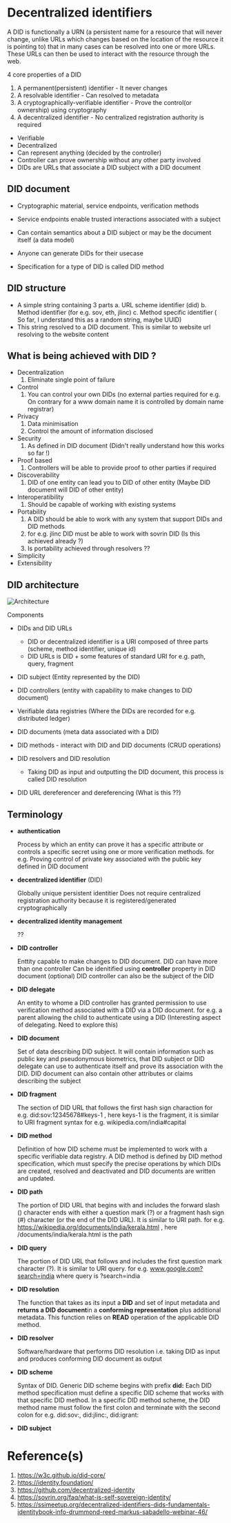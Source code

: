 # Decentralized identifiers

A DID is functionally a URN (a persistent name for a resource that will never change, unlike URLs which changes based on the location of the resource it is pointing to) that in many cases can be resolved into one or more URLs. These URLs can then be used to interact with the resource through the web.

4 core properties of a DID

1. A permanent(persistent) identifier - It never changes
2. A resolvable identifier - Can resolved to metadata
3. A cryptographically-verifiable identifier - Prove the control(or ownership) using cryptography
4. A decentralized identifier - No centralized registration authority is required

* Verifiable
* Decentralized
* Can represent anything (decided by the controller)
* Controller can prove ownership without any other party involved
* DIDs are URLs that associate a DID subject with a DID document


## DID document

* Cryptographic material, service endpoints, verification methods
* Service endpoints enable trusted interactions associated with a subject
* Can contain semantics about a DID subject or may be the document itself (a data model)

* Anyone can generate DIDs for their usecase
* Specification for a type of DID is called DID method

## DID structure

* A simple string containing 3 parts
	a. URL scheme identifier (did)
	b. Method identifier (for e.g. sov, eth, jlinc)
	c. Method specific identifier ( So far, I understand this as a random string, maybe UUID)
* This string resolved to a DID document. This is similar to website url resolving to the website content

## What is being achieved with DID ?

* Decentralization
	1. Eliminate single point of failure
* Control
	1. You can control your own DIDs (no external parties required for e.g. On contrary for a www domain name it is controlled by domain name registrar)
* Privacy
	1. Data minimisation 
	2. Control the amount of information disclosed
* Security
	1. As defined in DID document (Didn't really understand how this works so far !)
* Proof based
	1. Controllers will be able to provide proof to other parties if required
* Discoverability
	1. DID of one entity can lead you to DID of other entity (Maybe DID document will DID of other entity)
* Interoperatibility
	1. Should be capable of working with existing systems
* Portability
	1. A DID should be able to work with any system that support DIDs and DID methods
	2. for e.g. jlinc DID must be able to work with sovrin DID (Is this achieved already ?)
	3. Is portability achieved through resolvers ??
* Simplicity
* Extensibility

## DID architecture

![Architecture](https://w3c.github.io/did-core/diagrams/did_architecture_overview.svg)

Components

* DIDs and DID URLs
	
	* DID or decentralized identifier is a URI composed of three parts (scheme, method identifier, unique id)
	* DID URLs is DID + some features of standard URI for e.g. path, query, fragment
* DID subject (Entity represented by the DID)
* DID controllers (entity with capability to make changes to DID document)
* Verifiable data registries (Where the DIDs are recorded for e.g. distributed ledger)
* DID documents (meta data associated with a DID)
* DID methods - interact with DID and DID documents (CRUD operations)
* DID resolvers and DID resolution
	* Taking DID as input and outputting the DID document, this process is called DID resolution
* DID URL dereferencer and dereferencing (What is this ??)

## Terminology

* **authentication**

    Process by which an entity can prove it has a specific attribute or controls a specific secret using one or more verification methods.
    for e.g. Proving control of private key associated with the public key defined in DID document

* **decentralized identifier** (DID)

    Globally unique persistent identitier
    Does not require centralized registration authority because it is registered/generated cryptographically

* **decentralized identity management**

    ??

* **DID controller**

    Enttity capable to make changes to DID document.
    DID can have more than one controller
    Can be idenitified using **controller** property in DID document (optional)
    DID controller can also be the subject of the DID

* **DID delegate**

    An entity to whome a DID controller has granted permission to use verification method associated with a DID via a DID document. 
    for e.g. a parent allowing the child to authenticate using a DID
    (Interesting aspect of delegating. Need to explore this)

* **DID document**

    Set of data describing DID subject.
    It will contain information such as public key and pseudonymous biometrics, that DID subject or DID delegate can use to authenticate itself and prove its association with the DID.
    DID document can also contain other attributes or claims describing the subject

* **DID fragment**

    The section of DID URL that follows the first hash sign charaction
    for e.g. did:sov:12345678#keys-1 , here keys-1 is the fragment, it is similar to URI fragment syntax for e.g. wikipedia.com/india#capital

* **DID method**

    Definition of how DID scheme must be implemented to work with a specific verifiable data registry.
    A DID method is defined by DID method specification, which must specify the precise operations by which DIDs are created, resolved and deactivated and DID documents are written and updated.

* **DID path**

    The portion of DID URL that begins with and includes the forward slash (\) character ends with either a question mark (?) or a fragment hash sign (#) character (or the end of the DID URL). 
    It is similar to URI path. for e.g. https://wikipedia.org/documents/india/kerala.html , here /documents/india/kerala.html is the path

* **DID query**

    The portion of DID URL that follows and includes the first question mark character (?). It is similar to URI query. for e.g. www.google.com?search=india where query is ?search=india

* **DID resolution**

    The function that takes as its input a **DID** and set of input metadata and **returns a DID document**in a **conforming representation** plus additional metadata. 
    This function relies on **READ** operation of the applicable DID method.

* **DID resolver**

    Software/hardware that performs DID resolution i.e. taking DID as input and produces conforming DID document as output

* **DID scheme**

    Syntax of DID.
    Generic DID scheme begins with prefix **did:**
    Each DID method specification must define a specific DID scheme that works with that specific DID method.
    In a specific DID method scheme, the DID method name must follow the first colon and terminate with the second colon for e.g. did:sov:, did:jlinc:, did:igrant:

* **DID subject**





# Reference(s)

1. https://w3c.github.io/did-core/
2. https://identity.foundation/
3. https://github.com/decentralized-identity
4. https://sovrin.org/faq/what-is-self-sovereign-identity/
5. https://ssimeetup.org/decentralized-identifiers-dids-fundamentals-identitybook-info-drummond-reed-markus-sabadello-webinar-46/
